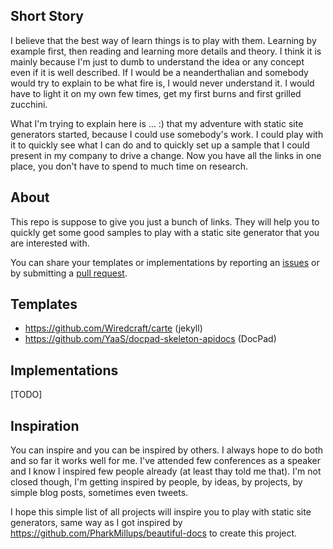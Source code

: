 ## Short Story

I believe that the best way of learn things is to play with them. Learning by example first, then reading and learning more details and theory. I think it is mainly because I'm just to dumb to understand the idea or any concept even if it is well described. If I would be a neanderthalian and somebody would try to explain to be what fire is, I would never understand it. I would have to light it on my own few times, get my first burns and first grilled zucchini.

What I'm trying to explain here is ... :) that my adventure with static site generators started, because I could use somebody's work. I could play with it to quickly see what I can do and to quickly set up a sample that I could present in my company to drive a change. Now you have all the links in one place, you don't have to spend to much time on research.

## About

This repo is suppose to give you just a bunch of links. They will help you to quickly get some good samples to play with a static site generator that you are interested with. 

You can share your templates or implementations by reporting an [issues](issues) or by submitting a [pull request](pulls).

## Templates

* https://github.com/Wiredcraft/carte (jekyll)
* https://github.com/YaaS/docpad-skeleton-apidocs (DocPad)

## Implementations
[TODO]

## Inspiration

You can inspire and you can be inspired by others. I always hope to do both and so far it works well for me. I've attended few conferences as a speaker and I know I inspired few people already (at least thay told me that). I'm not closed though, I'm getting inspired by people, by ideas, by projects, by simple blog posts, sometimes even tweets.

I hope this simple list of all projects will inspire you to play with static site generators, same way as I got inspired by https://github.com/PharkMillups/beautiful-docs to create this project.

